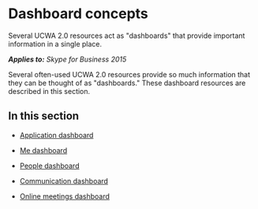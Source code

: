 
# Dashboard concepts
Several UCWA 2.0 resources act as "dashboards" that provide important information in a single place. 


 _**Applies to:** Skype for Business 2015_

Several often-used UCWA 2.0 resources provide so much information that they can be thought of as "dashboards." These dashboard resources are described in this section.


## In this section


- [Application dashboard](ApplicationDashboard.md)
 
- [Me dashboard](MeDashboard.md)
 
- [People dashboard](PeopleDashboard.md)
 
- [Communication dashboard](CommunicationDashboard.md)
 
- [Online meetings dashboard](OnlineMeetingsDashboard.md)
 
